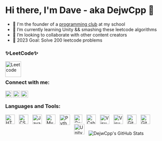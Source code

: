 # Hi there, I'm Dave - aka DejwCpp 👋

- 💼 I'm the founder of a [programming club][club] at my school
- 🏹 I’m currently learning Unity && smashing these leetcode algorithms
- 🤙 I’m looking to collaborate with other content creators
- 🎯 2023 Goal: Solve 200 leetcode problems

### ✨LeetCode✨

[<img align="left" alt="Leetcode" width="50px" src="https://leetcode.com/static/images/LeetCode_logo_rvs.png"/>][leetcode]

<br/>
<br/>

### Connect with me:

[<img align="left" margin-left="200px" alt="Unity" width="22px" src="https://cdn-icons-png.flaticon.com/512/5969/5969347.png"/>][unity]
[<img align="left" alt="Facebook" width="22px" src="https://cdn.jsdelivr.net/gh/devicons/devicon/icons/facebook/facebook-original.svg"/>][facebook]
[<img align="left" alt="Instagram" width="22px" src="https://cdn-icons-png.flaticon.com/512/174/174855.png"/>][instagram]

<br/>

### Languages and Tools:
          
<img align="left" alt="HTML5" width="30px" src="https://cdn.jsdelivr.net/gh/devicons/devicon/icons/html5/html5-original.svg" style="padding-right:10px;" />
<img align="left" alt="CSS3" width="30px" src="https://cdn.jsdelivr.net/gh/devicons/devicon/icons/css3/css3-original.svg" style="padding-right:10px;" />
<img align="left" alt="JavaScript" width="30px" src="https://cdn.jsdelivr.net/gh/devicons/devicon/icons/javascript/javascript-original.svg" style="padding-right:10px;" />    
<img align="left" alt="MySQL" width="30px" src="https://cdn.jsdelivr.net/gh/devicons/devicon/icons/mysql/mysql-original.svg" style="padding-right:10px;" />
<img align="left" alt="Python" width="33px" src="https://cdn.jsdelivr.net/gh/devicons/devicon/icons/python/python-original.svg" style="padding-right:10px;" />  
<img align="left" alt="Cpp" width="26px" src="https://upload.wikimedia.org/wikipedia/commons/thumb/1/18/ISO_C%2B%2B_Logo.svg/800px-ISO_C%2B%2B_Logo.svg.png" style="padding-right:10px;" />
<img align="left" alt="Csharp" width="30px" src="https://cdn.jsdelivr.net/gh/devicons/devicon/icons/csharp/csharp-original.svg" style="padding-right:10px;" />
<img align="left" alt="Visual Studio Code" width="30px" src="https://cdn.jsdelivr.net/gh/devicons/devicon/icons/vscode/vscode-original.svg" style="padding-right:10px;" />
<img align="left" alt="Visual Studio" width="30px" src="https://cdn.jsdelivr.net/gh/devicons/devicon/icons/visualstudio/visualstudio-plain.svg" style="padding-right:10px;" />
<img align="left" alt="Git" width="30px" src="https://cdn.jsdelivr.net/gh/devicons/devicon/icons/git/git-original.svg" style="padding-right:10px;" />
<img align="left" alt="GitHub" width="30px" src="https://user-images.githubusercontent.com/3369400/139447912-e0f43f33-6d9f-45f8-be46-2df5bbc91289.png" style="padding-right:10px;" />
<img align="left" alt="Unity" width="33px" src="https://cdn-icons-png.flaticon.com/512/5969/5969347.png" style="padding-right:10px;" />

<br/>
<br/>
<br/>

  <img align="left" alt="DejwCpp's GitHub Stats" src="https://github-readme-stats.vercel.app/api?username=DejwCpp&show_icons=true&hide_border=false&title_color=ff652f&icon_color=FFE400&bg_color=09131B&text_color=ffffff&border_color=0c1a25" />
  

[club]: https://github.com/Zespol-Szkol-Ekonomicznych-w-Opolu
[unity]: https://learn.unity.com/u/63a987e9edbc2a770a7fbe96?tab=profile
[facebook]: https://www.facebook.com/DawidKruuk
[instagram]: https://www.instagram.com/dejwcpp/
[leetcode]: https://leetcode.com/DaveCpp/
